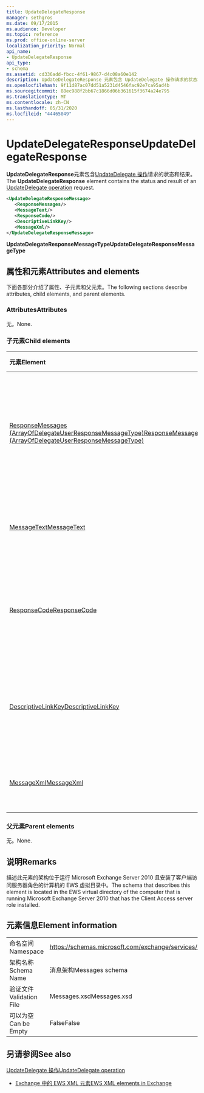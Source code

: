 ```yaml
---
title: UpdateDelegateResponse
manager: sethgros
ms.date: 09/17/2015
ms.audience: Developer
ms.topic: reference
ms.prod: office-online-server
localization_priority: Normal
api_name:
- UpdateDelegateResponse
api_type:
- schema
ms.assetid: cd336add-fbcc-4f61-9867-d4c08a60e142
description: UpdateDelegateResponse 元素包含 UpdateDelegate 操作请求的状态和结果。
ms.openlocfilehash: 9f11d87ac07dd51a5231d4546fac92e7ca95ad4b
ms.sourcegitcommit: 88ec988f2bb67c1866d06b361615f3674a24e795
ms.translationtype: MT
ms.contentlocale: zh-CN
ms.lasthandoff: 05/31/2020
ms.locfileid: "44465049"
---
```

# <a name="updatedelegateresponse"></a><span data-ttu-id="ebc4e-103">UpdateDelegateResponse</span><span class="sxs-lookup"><span data-stu-id="ebc4e-103">UpdateDelegateResponse</span></span>

<span data-ttu-id="ebc4e-104">**UpdateDelegateResponse**元素包含[UpdateDelegate 操作](updatedelegate-operation.md)请求的状态和结果。</span><span class="sxs-lookup"><span data-stu-id="ebc4e-104">The **UpdateDelegateResponse** element contains the status and result of an [UpdateDelegate operation](updatedelegate-operation.md) request.</span></span> 
  
```xml
<UpdateDelegateResponseMessage>
   <ResponseMessages/>
   <MessageText/>
   <ResponseCode/>
   <DescriptiveLinkKey/>
   <MessageXml/>
</UpdateDelegateResponseMessage>
```

 <span data-ttu-id="ebc4e-105">**UpdateDelegateResponseMessageType**</span><span class="sxs-lookup"><span data-stu-id="ebc4e-105">**UpdateDelegateResponseMessageType**</span></span>
## <a name="attributes-and-elements"></a><span data-ttu-id="ebc4e-106">属性和元素</span><span class="sxs-lookup"><span data-stu-id="ebc4e-106">Attributes and elements</span></span>

<span data-ttu-id="ebc4e-107">下面各部分介绍了属性、子元素和父元素。</span><span class="sxs-lookup"><span data-stu-id="ebc4e-107">The following sections describe attributes, child elements, and parent elements.</span></span>
  
### <a name="attributes"></a><span data-ttu-id="ebc4e-108">Attributes</span><span class="sxs-lookup"><span data-stu-id="ebc4e-108">Attributes</span></span>

<span data-ttu-id="ebc4e-109">无。</span><span class="sxs-lookup"><span data-stu-id="ebc4e-109">None.</span></span>
  
### <a name="child-elements"></a><span data-ttu-id="ebc4e-110">子元素</span><span class="sxs-lookup"><span data-stu-id="ebc4e-110">Child elements</span></span>

|<span data-ttu-id="ebc4e-111">**元素**</span><span class="sxs-lookup"><span data-stu-id="ebc4e-111">**Element**</span></span>|<span data-ttu-id="ebc4e-112">**说明**</span><span class="sxs-lookup"><span data-stu-id="ebc4e-112">**Description**</span></span>|
|:-----|:-----|
|[<span data-ttu-id="ebc4e-113">ResponseMessages (ArrayOfDelegateUserResponseMessageType)</span><span class="sxs-lookup"><span data-stu-id="ebc4e-113">ResponseMessages (ArrayOfDelegateUserResponseMessageType)</span></span>](responsemessages-arrayofdelegateuserresponsemessagetype.md) <br/> |<span data-ttu-id="ebc4e-114">包含 Exchange Web 服务委派管理请求的响应消息。</span><span class="sxs-lookup"><span data-stu-id="ebc4e-114">Contains the response messages for an Exchange Web Services delegate management request.</span></span>  <br/> |
|[<span data-ttu-id="ebc4e-115">MessageText</span><span class="sxs-lookup"><span data-stu-id="ebc4e-115">MessageText</span></span>](messagetext.md) <br/> |<span data-ttu-id="ebc4e-116">提供响应状态的文本说明。</span><span class="sxs-lookup"><span data-stu-id="ebc4e-116">Provides a text description of the status of the response.</span></span>  <br/> |
|[<span data-ttu-id="ebc4e-117">ResponseCode</span><span class="sxs-lookup"><span data-stu-id="ebc4e-117">ResponseCode</span></span>](responsecode.md) <br/> |<span data-ttu-id="ebc4e-118">提供用于标识请求遇到的特定错误的错误代码。</span><span class="sxs-lookup"><span data-stu-id="ebc4e-118">Provides an error code that identifies the specific error that the request encountered.</span></span>  <br/> |
|[<span data-ttu-id="ebc4e-119">DescriptiveLinkKey</span><span class="sxs-lookup"><span data-stu-id="ebc4e-119">DescriptiveLinkKey</span></span>](descriptivelinkkey.md) <br/> |<span data-ttu-id="ebc4e-120">当前未使用，并保留以供将来使用。</span><span class="sxs-lookup"><span data-stu-id="ebc4e-120">Currently unused and is reserved for future use.</span></span> <span data-ttu-id="ebc4e-121">它包含值0。</span><span class="sxs-lookup"><span data-stu-id="ebc4e-121">It contains a value of 0.</span></span>  <br/> |
|[<span data-ttu-id="ebc4e-122">MessageXml</span><span class="sxs-lookup"><span data-stu-id="ebc4e-122">MessageXml</span></span>](messagexml.md) <br/> |<span data-ttu-id="ebc4e-123">提供其他错误响应信息。</span><span class="sxs-lookup"><span data-stu-id="ebc4e-123">Provides additional error response information.</span></span>  <br/> |
   
### <a name="parent-elements"></a><span data-ttu-id="ebc4e-124">父元素</span><span class="sxs-lookup"><span data-stu-id="ebc4e-124">Parent elements</span></span>

<span data-ttu-id="ebc4e-125">无。</span><span class="sxs-lookup"><span data-stu-id="ebc4e-125">None.</span></span>
  
## <a name="remarks"></a><span data-ttu-id="ebc4e-126">说明</span><span class="sxs-lookup"><span data-stu-id="ebc4e-126">Remarks</span></span>

<span data-ttu-id="ebc4e-127">描述此元素的架构位于运行 Microsoft Exchange Server 2010 且安装了客户端访问服务器角色的计算机的 EWS 虚拟目录中。</span><span class="sxs-lookup"><span data-stu-id="ebc4e-127">The schema that describes this element is located in the EWS virtual directory of the computer that is running Microsoft Exchange Server 2010 that has the Client Access server role installed.</span></span>
  
## <a name="element-information"></a><span data-ttu-id="ebc4e-128">元素信息</span><span class="sxs-lookup"><span data-stu-id="ebc4e-128">Element information</span></span>

|||
|:-----|:-----|
|<span data-ttu-id="ebc4e-129">命名空间</span><span class="sxs-lookup"><span data-stu-id="ebc4e-129">Namespace</span></span>  <br/> |https://schemas.microsoft.com/exchange/services/2006/messages  <br/> |
|<span data-ttu-id="ebc4e-130">架构名称</span><span class="sxs-lookup"><span data-stu-id="ebc4e-130">Schema Name</span></span>  <br/> |<span data-ttu-id="ebc4e-131">消息架构</span><span class="sxs-lookup"><span data-stu-id="ebc4e-131">Messages schema</span></span>  <br/> |
|<span data-ttu-id="ebc4e-132">验证文件</span><span class="sxs-lookup"><span data-stu-id="ebc4e-132">Validation File</span></span>  <br/> |<span data-ttu-id="ebc4e-133">Messages.xsd</span><span class="sxs-lookup"><span data-stu-id="ebc4e-133">Messages.xsd</span></span>  <br/> |
|<span data-ttu-id="ebc4e-134">可以为空</span><span class="sxs-lookup"><span data-stu-id="ebc4e-134">Can be Empty</span></span>  <br/> |<span data-ttu-id="ebc4e-135">False</span><span class="sxs-lookup"><span data-stu-id="ebc4e-135">False</span></span>  <br/> |
   
## <a name="see-also"></a><span data-ttu-id="ebc4e-136">另请参阅</span><span class="sxs-lookup"><span data-stu-id="ebc4e-136">See also</span></span>



[<span data-ttu-id="ebc4e-137">UpdateDelegate 操作</span><span class="sxs-lookup"><span data-stu-id="ebc4e-137">UpdateDelegate operation</span></span>](updatedelegate-operation.md)


- [<span data-ttu-id="ebc4e-138">Exchange 中的 EWS XML 元素</span><span class="sxs-lookup"><span data-stu-id="ebc4e-138">EWS XML elements in Exchange</span></span>](ews-xml-elements-in-exchange.md)

